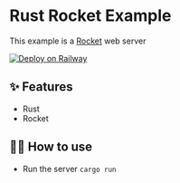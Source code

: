 # Rust Rocket Example

This example is a [Rocket](https://rocket.rs) web server

[![Deploy on Railway](https://railway.app/button.svg)](https://railway.app/new?template=https%3A%2F%2Fgithub.com%2Frailwayapp%2Fexamples%2Ftree%2Fmaster%2Fexamples%2Frocket)

## ✨ Features

- Rust
- Rocket

## 💁‍♀️ How to use

- Run the server `cargo run`
